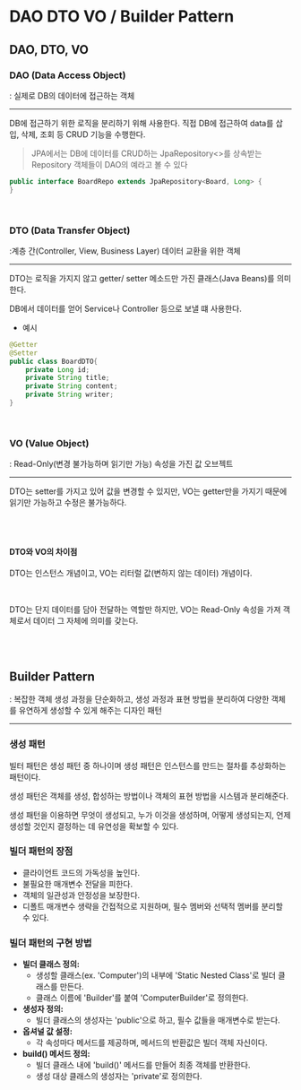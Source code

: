 # DAO DTO VO / Builder Pattern

## DAO, DTO, VO

### DAO (Data Access Object)

: 실제로 DB의 데이터에 접근하는 객체

---

DB에 접근하기 위한 로직을 분리하기 위해 사용한다. 직접 DB에 접근하여 data를 삽입, 삭제, 조회 등 CRUD 기능을 수행한다.

> JPA에서는 DB에 데이터를 CRUD하는 JpaRepository<>를 상속받는 Repository 객체들이 DAO의 예라고 볼 수 있다
>
```java
public interface BoardRepo extends JpaRepository<Board, Long> {
}
```

<br>

### DTO (Data Transfer Object)

:계층 간(Controller, View, Business Layer) 데이터 교환을 위한 객체

---

DTO는 로직을 가지지 않고 getter/ setter 메소드만 가진 클래스(Java Beans)를 의미한다.

DB에서 데이터를 얻어 Service나 Controller 등으로 보낼 떄 사용한다.

- 예시

```java
@Getter
@Setter
public class BoardDTO{
    private Long id;
    private String title;
    private String content;
    private String writer;
}
```

<br>

### VO (Value Object)

: Read-Only(변경 불가능하며 읽기만 가능) 속성을 가진 값 오브젝트

---

DTO는 setter를 가지고 있어 값을 변경할 수 있지만, VO는 getter만을 가지기 때문에 읽기만 가능하고 수정은 불가능하다.

<br><br>

#### DTO와 VO의 차이점

DTO는 인스턴스 개념이고, VO는 리터럴 값(변하지 않는 데이터) 개념이다.

<br>

DTO는 단지 데이터를 담아 전달하는 역할만 하지만, VO는 Read-Only 속성을 가져 객체로서 데이터 그 자체에 의미를 갖는다.

<br><br>

## Builder Pattern

: 복잡한 객체 생성 과정을 단순화하고, 생성 과정과 표현 방법을 분리하여 다양한 객체를 유연하게 생성할 수 있게 해주는 디자인 패턴

---

### 생성 패턴

빌터 패턴은 생성 패턴 중 하나이며 생성 패턴은 인스턴스를 만드는 절차를 추상화하는 패턴이다.

생성 패턴은 객체를 생성, 합성하는 방법이나 객체의 표현 방법을 시스템과 분리해준다.

생성 패턴을 이용하면 무엇이 생성되고, 누가 이것을 생성하며, 어떻게 생성되는지, 언제 생성할 것인지 결정하는 데 유연성을 확보할 수 있다.

### 빌더 패턴의 장점

- 클라이언트 코드의 가독성을 높인다.
- 불필요한 매개변수 전달을 피한다.
- 객체의 일관성과 안정성을 보장한다.
- 디폴트 매개변수 생략을 간접적으로 지원하며, 필수 멤버와 선택적 멤버를 분리할 수 있다.

### 빌더 패턴의 구현 방법

- **빌더 클래스 정의:**
  - 생성할 클래스(ex. 'Computer')의 내부에 'Static Nested Class'로 빌더 클래스를 만든다.
  - 클래스 이름에 'Builder'를 붙여 'ComputerBuilder'로 정의한다.
- **생성자 정의:**
  - 빌더 클래스의 생성자는 'public'으로 하고, 필수 값들을 매개변수로 받는다.
- **옵셔널 값 설정:**
  - 각 속성마다 메서드를 제공하며, 메서드의 반환값은 빌더 객체 자신이다.
- **build() 메서드 정의:**
  - 빌더 클래스 내에 'build()' 메서드를 만들어 최종 객체를 반환한다.
  - 생성 대상 클래스의 생성자는 'private'로 정의한다.
